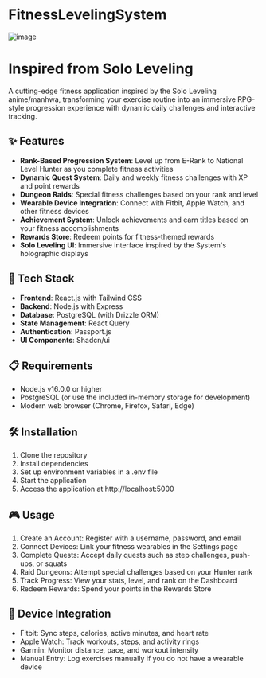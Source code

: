 # FitnessLevelingSystem
![image](https://github.com/user-attachments/assets/9dfb5049-266f-4b56-aabd-92a43cd105bb)
# Inspired from Solo Leveling 

A cutting-edge fitness application inspired by the Solo Leveling anime/manhwa, transforming your exercise routine into an immersive RPG-style progression experience with dynamic daily challenges and interactive tracking.

## ✨ Features

- **Rank-Based Progression System**: Level up from E-Rank to National Level Hunter as you complete fitness activities
- **Dynamic Quest System**: Daily and weekly fitness challenges with XP and point rewards
- **Dungeon Raids**: Special fitness challenges based on your rank and level
- **Wearable Device Integration**: Connect with Fitbit, Apple Watch, and other fitness devices
- **Achievement System**: Unlock achievements and earn titles based on your fitness accomplishments
- **Rewards Store**: Redeem points for fitness-themed rewards
- **Solo Leveling UI**: Immersive interface inspired by the System's holographic displays

## 🚀 Tech Stack

- **Frontend**: React.js with Tailwind CSS
- **Backend**: Node.js with Express
- **Database**: PostgreSQL (with Drizzle ORM)
- **State Management**: React Query
- **Authentication**: Passport.js
- **UI Components**: Shadcn/ui

## 📋 Requirements

- Node.js v16.0.0 or higher
- PostgreSQL (or use the included in-memory storage for development)
- Modern web browser (Chrome, Firefox, Safari, Edge)

## 🛠️ Installation

1. Clone the repository
2. Install dependencies
3. Set up environment variables in a .env file
4. Start the application
5. Access the application at http://localhost:5000

## 🎮 Usage

1. Create an Account: Register with a username, password, and email
2. Connect Devices: Link your fitness wearables in the Settings page
3. Complete Quests: Accept daily quests such as step challenges, push-ups, or squats
4. Raid Dungeons: Attempt special challenges based on your Hunter rank
5. Track Progress: View your stats, level, and rank on the Dashboard
6. Redeem Rewards: Spend your points in the Rewards Store

## 📱 Device Integration

- Fitbit: Sync steps, calories, active minutes, and heart rate
- Apple Watch: Track workouts, steps, and activity rings
- Garmin: Monitor distance, pace, and workout intensity
- Manual Entry: Log exercises manually if you do not have a wearable device



